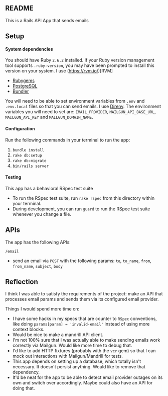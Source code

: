 ## README
This is a Rails API App that sends emails

## Setup
#### System dependencies
You should have Ruby `2.6.2` installed. If your Ruby version management tool supports `.ruby-version`, you may have been prompted to install this version on your system. I use (https://rvm.io/)[RVM]

* [Rubygems](https://rubygems.org/pages/download)
* [PostgreSQL](https://www.postgresql.org/download/)
* [Bundler](https://bundler.io/)

You will need to be able to set environment variables from `.env` and `.env.local` files so that you can send emails. I use [Direnv](https://direnv.net/). The environment variables you will need to set are: `EMAIL_PROVIDER`, `MAILGUN_API_BASE_URL`, `MAILGUN_API_KEY` and `MAILGUN_DOMAIN_NAME`.

#### Configuration
Run the following commands in your terminal to run the app:
1. `bundle install`
1. `rake db:setup`
1. `rake db:migrate`
1. `bin/rails server`

#### Testing
This app has a behavioral RSpec test suite
* To run the RSpec test suite, run `rake rspec` from this directory within your terminal.
* During development, you can run `guard` to run the RSpec test suite whenever you change a file.

## APIs
The app has the following APIs:

`/email`
  * send an email via `POST` with the following params: `to`, `to_name`, `from`, `from_name`, `subject`, `body`

## Reflection

I think I was able to satisfy the requirements of the project: make an API that processes email params and sends them via its configured email provider.

Things I would spend more time on:
* I have some hacks in my specs that are counter to `RSpec` conventions, like doing `params[param] = 'invalid-email'` instead of using more context blocks.
* Would be nice to make a mandrill API client.
* I'm not 100% sure that I was actually able to make sending emails work correctly via Mailgun. Would like more time to debug that.
* I'd like to add HTTP fixtures (probably with the `vcr` gem) so that I can mock out interactions with Mailgun/Mandrill for tests.
* This app depends on setting up a database, which totally isn't necessary. It doesn't persist anything. Would like to remove that dependency.
* It'd be neat for the app to be able to detect email provider outages on its own and switch over accordingly. Maybe could also have an API for doing that.
